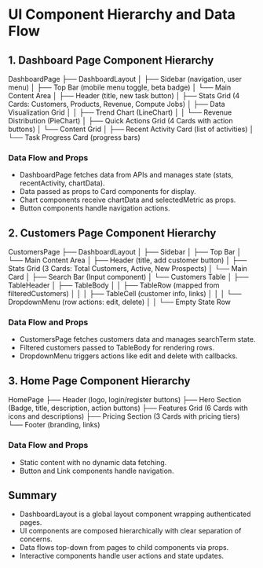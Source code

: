 # UI Component Hierarchy and Data Flow

## 1. Dashboard Page Component Hierarchy

DashboardPage
├── DashboardLayout
│   ├── Sidebar (navigation, user menu)
│   ├── Top Bar (mobile menu toggle, beta badge)
│   └── Main Content Area
│       ├── Header (title, new task button)
│       ├── Stats Grid (4 Cards: Customers, Products, Revenue, Compute Jobs)
│       ├── Data Visualization Grid
│       │   ├── Trend Chart (LineChart)
│       │   └── Revenue Distribution (PieChart)
│       ├── Quick Actions Grid (4 Cards with action buttons)
│       └── Content Grid
│           ├── Recent Activity Card (list of activities)
│           └── Task Progress Card (progress bars)

### Data Flow and Props
- DashboardPage fetches data from APIs and manages state (stats, recentActivity, chartData).
- Data passed as props to Card components for display.
- Chart components receive chartData and selectedMetric as props.
- Button components handle navigation actions.

## 2. Customers Page Component Hierarchy

CustomersPage
├── DashboardLayout
│   ├── Sidebar
│   ├── Top Bar
│   └── Main Content Area
│       ├── Header (title, add customer button)
│       ├── Stats Grid (3 Cards: Total Customers, Active, New Prospects)
│       └── Main Card
│           ├── Search Bar (Input component)
│           └── Customers Table
│               ├── TableHeader
│               ├── TableBody
│               │   ├── TableRow (mapped from filteredCustomers)
│               │   │   ├── TableCell (customer info, links)
│               │   │   └── DropdownMenu (row actions: edit, delete)
│               │   └── Empty State Row

### Data Flow and Props
- CustomersPage fetches customers data and manages searchTerm state.
- Filtered customers passed to TableBody for rendering rows.
- DropdownMenu triggers actions like edit and delete with callbacks.

## 3. Home Page Component Hierarchy

HomePage
├── Header (logo, login/register buttons)
├── Hero Section (Badge, title, description, action buttons)
├── Features Grid (6 Cards with icons and descriptions)
├── Pricing Section (3 Cards with pricing tiers)
└── Footer (branding, links)

### Data Flow and Props
- Static content with no dynamic data fetching.
- Button and Link components handle navigation.

## Summary

- DashboardLayout is a global layout component wrapping authenticated pages.
- UI components are composed hierarchically with clear separation of concerns.
- Data flows top-down from pages to child components via props.
- Interactive components handle user actions and state updates.
